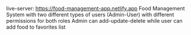 live-server: https://food-management-app.netlify.app
Food Management System with two different types of users (Admin-User) with different permissions for both roles
Admin can add-update-delete while user can add food to favorites list
